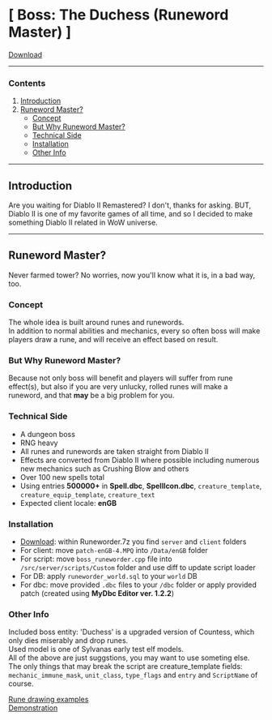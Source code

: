 # [ Boss: The Duchess (Runeword Master) ] 

[Download](https://github.com/trickerer/boss_runeworder/releases)

---------------------------------------
### Contents
1. [Introduction](#introduction)
2. [Runeword Master?](#runeword-master)
    - [Concept](#concept)
    - [But Why Runeword Master?](#but-why-runeword-master)
    - [Technical Side](#technical-side)
    - [Installation](#installation)
    - [Other Info](#other-info)

---------------------------------------
## Introduction
Are you waiting for Diablo II Remastered? I don't, thanks for asking. BUT, Diablo II is one of my favorite games of all time, and so I decided to make something Diablo II related in WoW universe.

---------------------------------------
## Runeword Master?
Never farmed tower? No worries, now you'll know what it is, in a bad way, too.

### Concept
The whole idea is built around runes and runewords.  
In addition to normal abilities and mechanics, every so often boss will make players draw a rune, and will receive an effect based on result.

### But Why Runeword Master?
Because not only boss will benefit and players will suffer from rune effect(s), but also if you are very unlucky, rolled runes will make a runeword, and that **may** be a big problem for you.

### Technical Side
- A dungeon boss  
- RNG heavy  
- All runes and runewords are taken straight from Diablo II  
- Effects are converted from Diablo II where possible including numerous new mechanics such as Crushing Blow and others  
- Over 100 new spells total  
- Using entries **500000+** in **Spell.dbc**, **SpellIcon.dbc**, `creature_template`, `creature_equip_template`, `creature_text`  
- Expected client locale: **enGB**

### Installation
- [Download](Releases): within Runeworder.7z you find `server` and `client` folders  
- For client: move `patch-enGB-4.MPQ` into `/Data/enGB` folder  
- For script: move `boss_runeworder.cpp` file into `/src/server/scripts/Custom` folder and use diff to update script loader  
- For DB: apply `runeworder_world.sql` to your `world` DB  
- For dbc: move provided `.dbc` files to your `/dbc` folder or apply provided patch (created using **MyDbc Editor ver. 1.2.2**)

### Other Info
Included boss entity: 'Duchess' <Mistress of Runes> is a upgraded version of Countess, which only dies miserably and drop runes.  
Used model is one of Sylvanas early test elf models.  
All of the above are just suggstions, you may want to use someting else. The only things that may break the script are creature_template fields: `mechanic_immune_mask`, `unit_class`, `type_flags` and `entry` and `ScriptName` of course.  

[Rune drawing examples](https://www.youtube.com/playlist?list=PLr5Gtha3WkwourZgBZ1EjK4_N_jEWaqMr)  
[Demonstration](https://www.youtube.com/watch?v=K84Xi5kZGo0)
